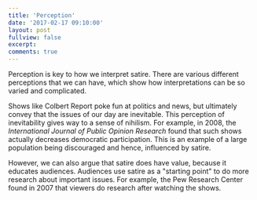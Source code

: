 ```yaml
---
title: 'Perception'
date: '2017-02-17 09:10:00'
layout: post
fullview: false 
excerpt: 
comments: true 
---
```


Perception is key to how we interpret satire. There are various different perceptions that we can have, which show how interpretations can be so varied and complicated.

Shows like Colbert Report poke fun at politics and news, but ultimately convey that the issues of our day are inevitable. This perception of inevitability gives way to a sense of nihilism. For example, in 2008, the *International Journal of Public Opinion Research* found that such shows actually decreases democratic participation. This is an example of a large population being discouraged and hence, influenced by satire. 

However, we can also argue that satire does have value, because it educates audiences. Audiences use satire as a "starting point" to do more research about important issues. For example, the Pew Research Center found in 2007 that viewers do research after watching the shows. 


